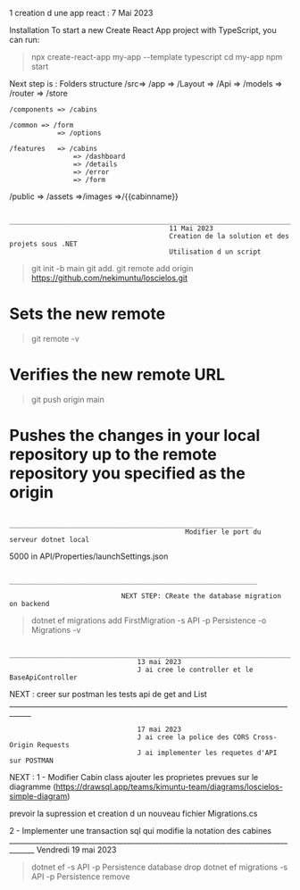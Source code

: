 1 creation d une app react :
7 Mai 2023 

Installation
To start a new Create React App project with TypeScript, you can run:

> npx create-react-app my-app --template typescript
> cd my-app
> npm start


Next step is : Folders structure
/src=>
    /app => /Layout
        => /Api
        => /models
        => /router
        => /store

    /components => /cabins

    /common => /form   
                => /options

    /features   => /cabins
                    => /dashboard
                    => /details
                    => /error
                    => /form

/public => /assets
                =>/images
                    =>/{{cabinname}}

                    ____________________________________________________________________________
                                            11 Mai 2023 
                                            Creation de la solution et des projets sous .NET 
                                            Utilisation d un script 

>git init -b main
>git add. 
>git remote add origin https://github.com/nekimuntu/loscielos.git
# Sets the new remote
> git remote -v
# Verifies the new remote URL

> git push origin main
# Pushes the changes in your local repository up to the remote repository you specified as the origin
                                _____________________________________________________________
                                                Modifier le port du serveur dotnet local

5000 in API/Properties/launchSettings.json 

                                ______________________________________________________________

                                NEXT STEP: CReate the database migration on backend


> dotnet ef migrations add FirstMigration -s API -p Persistence -o Migrations -v

                        ____________________________________________________________________________________
                                    13 mai 2023 
                                    J ai cree le controller et le BaseApiController 

NEXT : creer sur postman les tests api de  get and List 
                        ____________________________________________________________________________________

                                    17 mai 2023 
                                    J ai cree la police des CORS Cross-Origin Requests 
                                    J ai implementer les requetes d'API sur POSTMAN 

NEXT :
1 -  Modifier Cabin class ajouter les proprietes prevues sur le diagramme (https://drawsql.app/teams/kimuntu-team/diagrams/loscielos-simple-diagram)

prevoir la supression et creation d un nouveau fichier Migrations.cs 

2 - Implementer une transaction sql qui modifie la notation des cabines  
                        _____________________________________________________________________________________
                                            Vendredi 19 mai 2023

> dotnet ef -s API -p Persistence database drop 
> dotnet ef migrations -s API -p Persistence remove